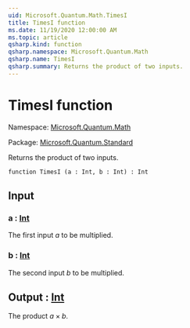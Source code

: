 ```yaml
---
uid: Microsoft.Quantum.Math.TimesI
title: TimesI function
ms.date: 11/19/2020 12:00:00 AM
ms.topic: article
qsharp.kind: function
qsharp.namespace: Microsoft.Quantum.Math
qsharp.name: TimesI
qsharp.summary: Returns the product of two inputs.
---
```


# TimesI function

Namespace: [Microsoft.Quantum.Math](xref:Microsoft.Quantum.Math)

Package: [Microsoft.Quantum.Standard](https://nuget.org/packages/Microsoft.Quantum.Standard)


Returns the product of two inputs.

```qsharp
function TimesI (a : Int, b : Int) : Int
```


## Input

### a : [Int](xref:microsoft.quantum.lang-ref.int)

The first input $a$ to be multiplied.


### b : [Int](xref:microsoft.quantum.lang-ref.int)

The second input $b$ to be multiplied.



## Output : [Int](xref:microsoft.quantum.lang-ref.int)

The product $a \times b$.